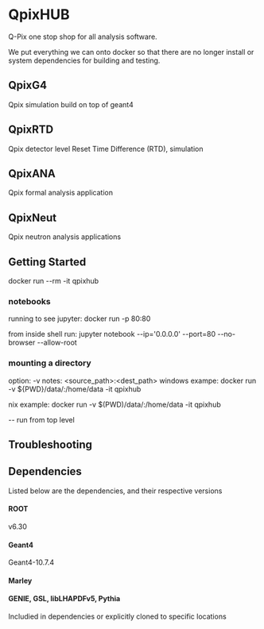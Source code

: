 # QpixHUB
Q-Pix one stop shop for all analysis software.

We put everything we can onto docker so that there are no longer install or
system dependencies for building and testing.

## QpixG4
Qpix simulation build on top of geant4

## QpixRTD
Qpix detector level Reset Time Difference (RTD), simulation

## QpixANA
Qpix formal analysis application

## QpixNeut
Qpix neutron analysis applications

## Getting Started

docker run --rm -it qpixhub

### notebooks
running to see jupyter:
docker run -p 80:80

from inside shell run:
jupyter notebook --ip='0.0.0.0' --port=80 --no-browser --allow-root

### mounting a directory

option: -v
notes: <source_path>:<dest_path>
windows exampe: 
docker run -v ${PWD}/data/:/home/data -it qpixhub

nix example:
docker run -v $(PWD)/data/:/home/data -it qpixhub

-- run from top level

## Troubleshooting

## Dependencies

Listed below are the dependencies, and their respective versions


#### ROOT
v6.30

#### Geant4
Geant4-10.7.4

#### Marley

#### GENIE, GSL, libLHAPDFv5, Pythia
Includied in dependencies or explicitly cloned to specific locations

